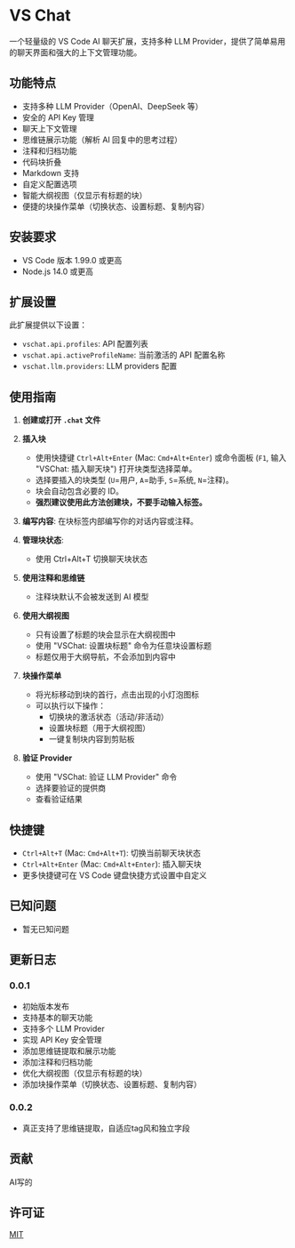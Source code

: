 # VS Chat

一个轻量级的 VS Code AI 聊天扩展，支持多种 LLM Provider，提供了简单易用的聊天界面和强大的上下文管理功能。

## 功能特点

- 支持多种 LLM Provider（OpenAI、DeepSeek 等）
- 安全的 API Key 管理
- 聊天上下文管理
- 思维链展示功能（解析 AI 回复中的思考过程）
- 注释和归档功能
- 代码块折叠
- Markdown 支持
- 自定义配置选项
- 智能大纲视图（仅显示有标题的块）
- 便捷的块操作菜单（切换状态、设置标题、复制内容）

## 安装要求

- VS Code 版本 1.99.0 或更高
- Node.js 14.0 或更高

## 扩展设置

此扩展提供以下设置：

* `vschat.api.profiles`: API 配置列表
* `vschat.api.activeProfileName`: 当前激活的 API 配置名称
* `vschat.llm.providers`: LLM providers 配置

## 使用指南

1. **创建或打开 `.chat` 文件**
2. **插入块**
   - 使用快捷键 `Ctrl+Alt+Enter` (Mac: `Cmd+Alt+Enter`) 或命令面板 (`F1`, 输入 "VSChat: 插入聊天块") 打开块类型选择菜单。
   - 选择要插入的块类型 (`U`=用户, `A`=助手, `S`=系统, `N`=注释)。
   - 块会自动包含必要的 ID。
   - **强烈建议使用此方法创建块，不要手动输入标签。**
3. **编写内容**: 在块标签内部编写你的对话内容或注释。
4. **管理块状态**: 
   - 使用 Ctrl+Alt+T 切换聊天块状态

5. **使用注释和思维链**
   - 注释块默认不会被发送到 AI 模型

6. **使用大纲视图**
   - 只有设置了标题的块会显示在大纲视图中
   - 使用 "VSChat: 设置块标题" 命令为任意块设置标题
   - 标题仅用于大纲导航，不会添加到内容中

7. **块操作菜单**
   - 将光标移动到块的首行，点击出现的小灯泡图标
   - 可以执行以下操作：
     - 切换块的激活状态（活动/非活动）
     - 设置块标题（用于大纲视图）
     - 一键复制块内容到剪贴板

8. **验证 Provider**
   - 使用 "VSChat: 验证 LLM Provider" 命令
   - 选择要验证的提供商
   - 查看验证结果

## 快捷键

- `Ctrl+Alt+T` (Mac: `Cmd+Alt+T`): 切换当前聊天块状态
- `Ctrl+Alt+Enter` (Mac: `Cmd+Alt+Enter`): 插入聊天块
- 更多快捷键可在 VS Code 键盘快捷方式设置中自定义

## 已知问题

- 暂无已知问题

## 更新日志

### 0.0.1

- 初始版本发布
- 支持基本的聊天功能
- 支持多个 LLM Provider
- 实现 API Key 安全管理
- 添加思维链提取和展示功能
- 添加注释和归档功能
- 优化大纲视图（仅显示有标题的块）
- 添加块操作菜单（切换状态、设置标题、复制内容）

### 0.0.2

 - 真正支持了思维链提取，自适应tag风和独立字段

## 贡献

AI写的

## 许可证

[MIT](LICENSE)
